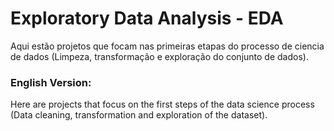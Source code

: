 # Exploratory Data Analysis - EDA

Aqui estão projetos que focam nas primeiras etapas do processo de ciencia de dados (Limpeza, transformação e exploração do conjunto de dados).


### English Version:

Here are projects that focus on the first steps of the data science process (Data cleaning, transformation and exploration of the dataset).